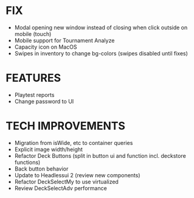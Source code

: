 # FIX
- Modal opening new window instead of closing when click outside on mobile (touch)
- Mobile support for Tournament Analyze
- Capacity icon on MacOS
- Swipes in inventory to change bg-colors (swipes disabled until fixes)

# FEATURES
- Playtest reports
- Change password to UI

# TECH IMPROVEMENTS
- Migration from isWide, etc to container queries
- Explicit image width/height
- Refactor Deck Buttons (split in button ui and function incl. deckstore functions)
- Back button behavior
- Update to Headlessui 2 (review new components)
- Refactor DeckSelectMy to use virtualized
- Review DeckSelectAdv performance
